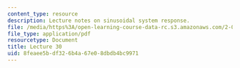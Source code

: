 ```yaml
---
content_type: resource
description: Lecture notes on sinusoidal system response.
file: /media/https%3A/open-learning-course-data-rc.s3.amazonaws.com/2-004-dynamics-and-control-ii-spring-2008/8feaee5bdf326b4a67e08dbdb4bc9971_lecture_30.pdf
file_type: application/pdf
resourcetype: Document
title: Lecture 30
uid: 8feaee5b-df32-6b4a-67e0-8dbdb4bc9971
---
```

